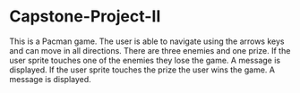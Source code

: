 # Capstone-Project-II

This is a Pacman game.
The user is able to navigate using the arrows keys and can move in all directions.
There are three enemies and one prize.
If the user sprite touches one of the enemies they lose the game. A message is displayed.
If the user sprite touches the prize the user wins the game. A message is displayed.

